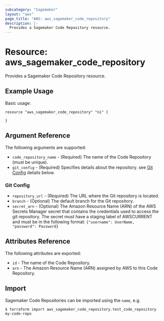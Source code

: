 ```yaml
---
subcategory: "Sagemaker"
layout: "aws"
page_title: "AWS: aws_sagemaker_code_repository"
description: |-
  Provides a Sagemaker Code Repository resource.
---
```


# Resource: aws_sagemaker_code_repository

Provides a Sagemaker Code Repository resource.

## Example Usage

Basic usage:

```hcl
resource "aws_sagemaker_code_repository" "ni" {

}
```

## Argument Reference

The following arguments are supported:

* `code_repository_name` - (Required) The name of the Code Repository (must be unique).
* `git_config` - (Required) Specifies details about the repository. see [Git Config](#git-config) details below.

### Git Config
 
 * `repository_url` - (Required) The URL where the Git repository is located.
 * `branch` - (Optional) The default branch for the Git repository.
 * `secret_arn` - (Optional) The Amazon Resource Name (ARN) of the AWS Secrets Manager secret that contains the credentials used to access the git repository. The secret must have a staging label of AWSCURRENT and must be in the following format: `{"username": UserName, "password": Password}`

## Attributes Reference

The following attributes are exported:

* `id` - The name of the Code Repository.
* `arn` - The Amazon Resource Name (ARN) assigned by AWS to this Code Repository.

## Import

Sagemaker Code Repositories can be imported using the `name`, e.g.

```
$ terraform import aws_sagemaker_code_repository.test_code_repository my-code-repo
```
